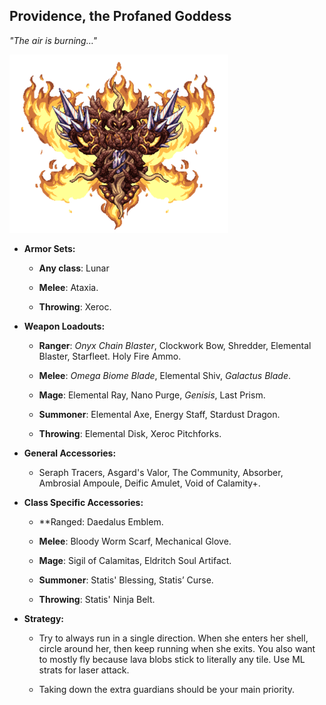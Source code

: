 ## Providence, the Profaned Goddess

*"The air is burning…"*

![image alt text](../public/BMbpD6rCZ1qoniF20u7H2A_img_63.png)

* **Armor Sets:**

    * **Any class**: Lunar

    * **Melee**: Ataxia.

    * **Throwing**: Xeroc.

* **Weapon Loadouts:**

    * **Ranger**: *Onyx Chain Blaster*, Clockwork Bow, Shredder, Elemental Blaster, Starfleet. Holy Fire Ammo.

    * **Melee**: *Omega Biome Blade*, Elemental Shiv, *Galactus Blade*.

    * **Mage**: Elemental Ray, Nano Purge, *Genisis*, Last Prism.

    * **Summoner**: Elemental Axe, Energy Staff, Stardust Dragon.

    * **Throwing**: Elemental Disk, Xeroc Pitchforks.

* **General Accessories:**

    * Seraph Tracers, Asgard's Valor, The Community, Absorber, Ambrosial Ampoule, Deific Amulet, Void of Calamity+.

* **Class Specific Accessories:**

    * **Ranged: Daedalus Emblem.

    * **Melee**: Bloody Worm Scarf, Mechanical Glove.

    * **Mage**: Sigil of Calamitas, Eldritch Soul Artifact.

    * **Summoner**: Statis' Blessing, Statis’ Curse.

    * **Throwing**: Statis' Ninja Belt.

* **Strategy:**

    * Try to always run in a single direction. When she enters her shell, circle around her, then keep running when she exits. You also want to mostly fly because lava blobs stick to literally any tile. Use ML strats for laser attack.

    * Taking down the extra guardians should be your main priority.
